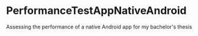 # PerformanceTestAppNativeAndroid
Assessing the performance of a native Android app for my bachelor's thesis
